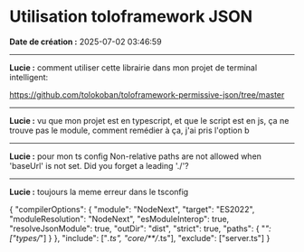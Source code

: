 # Utilisation toloframework JSON

**Date de création :** 2025-07-02 03:46:59

---

**Lucie :**
comment utiliser cette librairie dans mon projet de terminal intelligent:

https://github.com/tolokoban/toloframework-permissive-json/tree/master

---

**Lucie :**
vu que mon projet est en typescript, et que le script est en js, ça ne trouve pas le module, comment remédier à ça, j'ai pris l'option b

---

**Lucie :**
pour mon ts config 
Non-relative paths are not allowed when 'baseUrl' is not set. Did you forget a leading './'?

---

**Lucie :**
toujours la meme erreur dans le tsconfig 

{
  "compilerOptions": {
    "module": "NodeNext",
    "target": "ES2022",
    "moduleResolution": "NodeNext",
    "esModuleInterop": true,
    "resolveJsonModule": true,
    "outDir": "dist",
    "strict": true,
    "paths": {
      "*": ["types/*"]
    }
  },
  "include": ["*.ts", "core/**/*.ts"],
  "exclude": ["server.ts"]
}
